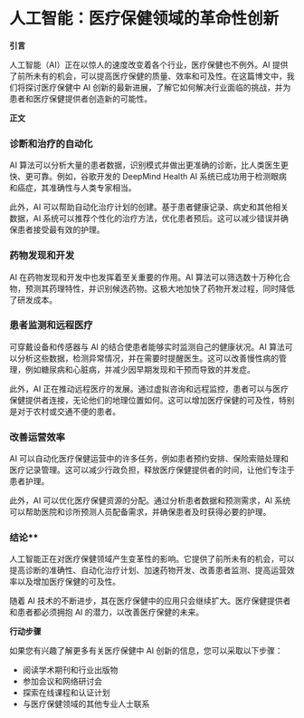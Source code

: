 # 人工智能：医疗保健领域的革命性创新

**引言**

人工智能（AI）正在以惊人的速度改变着各个行业，医疗保健也不例外。AI 提供了前所未有的机会，可以提高医疗保健的质量、效率和可及性。在这篇博文中，我们将探讨医疗保健中 AI 创新的最新进展，了解它如何解决行业面临的挑战，并为患者和医疗保健提供者创造新的可能性。

**正文**

### 诊断和治疗的自动化

AI 算法可以分析大量的患者数据，识别模式并做出更准确的诊断，比人类医生更快、更可靠。例如，谷歌开发的 DeepMind Health AI 系统已成功用于检测眼病和癌症，其准确性与人类专家相当。

此外，AI 可以帮助自动化治疗计划的创建。基于患者健康记录、病史和其他相关数据，AI 系统可以推荐个性化的治疗方法，优化患者预后。这可以减少错误并确保患者接受最有效的护理。

### 药物发现和开发

AI 在药物发现和开发中也发挥着至关重要的作用。AI 算法可以筛选数十万种化合物，预测其药理特性，并识别候选药物。这极大地加快了药物开发过程，同时降低了研发成本。

### 患者监测和远程医疗

可穿戴设备和传感器与 AI 的结合使患者能够实时监测自己的健康状况。AI 算法可以分析这些数据，检测异常情况，并在需要时提醒医生。这可以改善慢性病的管理，例如糖尿病和心脏病，并减少因早期发现和干预而导致的并发症。

此外，AI 正在推动远程医疗的发展。通过虚拟咨询和远程监控，患者可以与医疗保健提供者连接，无论他们的地理位置如何。这可以增加医疗保健的可及性，特别是对于农村或交通不便的患者。

### 改善运营效率

AI 可以自动化医疗保健运营中的许多任务，例如患者预约安排、保险索赔处理和医疗记录管理。这可以减少行政负担，释放医疗保健提供者的时间，让他们专注于患者护理。

此外，AI 可以优化医疗保健资源的分配。通过分析患者数据和预测需求，AI 系统可以帮助医院和诊所预测人员配备需求，并确保患者及时获得必要的护理。

### 结论**

人工智能正在对医疗保健领域产生变革性的影响。它提供了前所未有的机会，可以提高诊断的准确性、自动化治疗计划、加速药物开发、改善患者监测、提高运营效率以及增加医疗保健的可及性。

随着 AI 技术的不断进步，其在医疗保健中的应用只会继续扩大。医疗保健提供者和患者都必须拥抱 AI 的潜力，以改善医疗保健的未来。

**行动步骤**

如果您有兴趣了解更多有关医疗保健中 AI 创新的信息，您可以采取以下步骤：

* 阅读学术期刊和行业出版物
* 参加会议和网络研讨会
* 探索在线课程和认证计划
* 与医疗保健领域的其他专业人士联系
